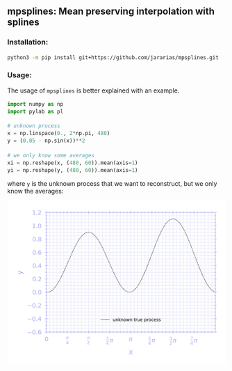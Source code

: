 ## mpsplines: Mean preserving interpolation with splines

### Installation:

```bash
python3 -m pip install git+https://github.com/jararias/mpsplines.git
```

### Usage:

The usage of ```mpsplines``` is better explained with an example.

```python
import numpy as np
import pylab as pl

# unknown process
x = np.linspace(0., 2*np.pi, 480)
y = (0.05 - np.sin(x))**2

# we only know some averages
xi = np.reshape(x, (480, 60)).mean(axis=1)
yi = np.reshape(y, (480, 60)).mean(axis=1)
```

where ```y``` is the unknown process that we want to reconstruct, but we only know the averages:

![interpolation nodes](assets/figure_01.png)

